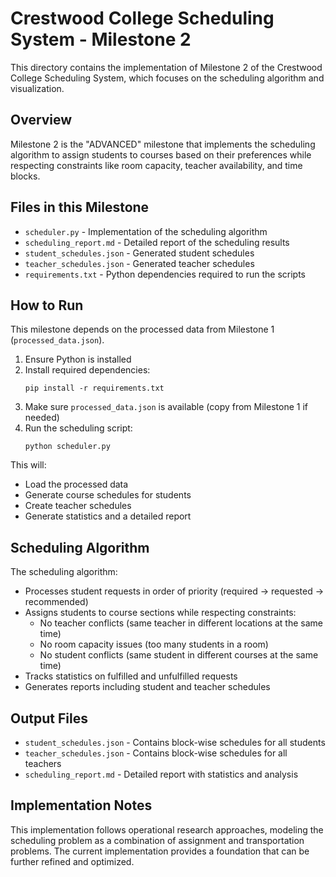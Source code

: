 # Crestwood College Scheduling System - Milestone 2

This directory contains the implementation of Milestone 2 of the Crestwood College Scheduling System, which focuses on the scheduling algorithm and visualization.

## Overview

Milestone 2 is the "ADVANCED" milestone that implements the scheduling algorithm to assign students to courses based on their preferences while respecting constraints like room capacity, teacher availability, and time blocks.

## Files in this Milestone

- `scheduler.py` - Implementation of the scheduling algorithm
- `scheduling_report.md` - Detailed report of the scheduling results
- `student_schedules.json` - Generated student schedules
- `teacher_schedules.json` - Generated teacher schedules
- `requirements.txt` - Python dependencies required to run the scripts

## How to Run

This milestone depends on the processed data from Milestone 1 (`processed_data.json`).

1. Ensure Python is installed
2. Install required dependencies:
   ```
   pip install -r requirements.txt
   ```
3. Make sure `processed_data.json` is available (copy from Milestone 1 if needed)
4. Run the scheduling script:
   ```
   python scheduler.py
   ```

This will:
- Load the processed data
- Generate course schedules for students
- Create teacher schedules
- Generate statistics and a detailed report

## Scheduling Algorithm

The scheduling algorithm:
- Processes student requests in order of priority (required → requested → recommended)
- Assigns students to course sections while respecting constraints:
  - No teacher conflicts (same teacher in different locations at the same time)
  - No room capacity issues (too many students in a room)
  - No student conflicts (same student in different courses at the same time)
- Tracks statistics on fulfilled and unfulfilled requests
- Generates reports including student and teacher schedules

## Output Files

- `student_schedules.json` - Contains block-wise schedules for all students
- `teacher_schedules.json` - Contains block-wise schedules for all teachers
- `scheduling_report.md` - Detailed report with statistics and analysis

## Implementation Notes

This implementation follows operational research approaches, modeling the scheduling problem as a combination of assignment and transportation problems. The current implementation provides a foundation that can be further refined and optimized.